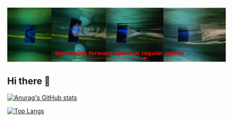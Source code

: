 ![banner](https://github.com/gang525/gang525/blob/main/ventilation.png)

## Hi there 👋

[![Anurag's GitHub stats](https://github-readme-stats.vercel.app/api?username=gang525&count_private=false&theme=algolia&show_icons=true)](https://github.com/anuraghazra/github-readme-stats)
<!-- [![willianrod's wakatime stats](https://github-readme-stats.vercel.app/api/wakatime?username=gang)](https://github.com/anuraghazra/github-readme-stats) -->
[![Top Langs](https://github-readme-stats.vercel.app/api/top-langs/?username=gang525&theme=algolia&layout=compact)](https://github.com/anuraghazra/github-readme-stats)
